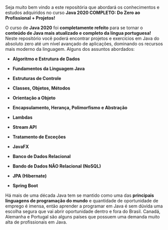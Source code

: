 <div data-purpose="safely-set-inner-html:course-taking:course-description"><p>Seja muito bem vindo a este repositória que abordará os conhecimentos e estudos adquiridos no curso <strong>Java 2020 COMPLETO: Do Zero ao Profissional + Projetos!</strong></p>
  <p>O curso de <strong>Java 2020</strong> foi <strong>completamente refeito</strong> para se tornar o <strong>conteúdo de Java mais atualizado e completo da língua portuguesa!</strong> Neste repositório você poderá encontrar projetos e exercícios em Java do absoluto zero até um nível avançado de aplicações, dominando os recursos mais moderno da linguagem. Alguns dos assuntos abordados:</p>
  
  
  <ul><li><p><strong>Algoritmo e Estrutura de Dados</strong></p></li><li><p><strong>Fundamentos da Linguagem Java</strong></p></li><li><p><strong>Estruturas de Controle</strong></p></li><li><p><strong>Classes, Objetos, Métodos</strong></p></li><li><p><strong>Orientação a Objeto</strong></p></li><li><p><strong>Encapsulamento, Herança, Polimorfismo e Abstração</strong></p></li><li><p><strong>Lambdas</strong></p></li><li><p><strong>Stream API</strong></p></li><li><p><strong>Tratamento de Exceções</strong></p></li><li><p><strong>JavaFX</strong></p></li><li><p><strong>Banco de Dados Relacional</strong></p></li><li><p><strong>Bando de Dados NÃO Relacional (NoSQL)</strong></p></li><li><p><strong>JPA (Hibernate)</strong></p></li><li><p><strong>Spring Boot</strong></p></li></ul><p>Há mais de uma década Java tem se mantido como uma das <strong>principais linguagens de programação do mundo</strong> e quantidade de oportunidade de emprego é imensa, então aprender a programar em Java é sem dúvida uma escolha segura que vai abrir oportunidade dentro e fora do Brasil. Canadá, Alemanha e Portugal são alguns países que possuem uma demanda muito alta de profissionais em Java.
